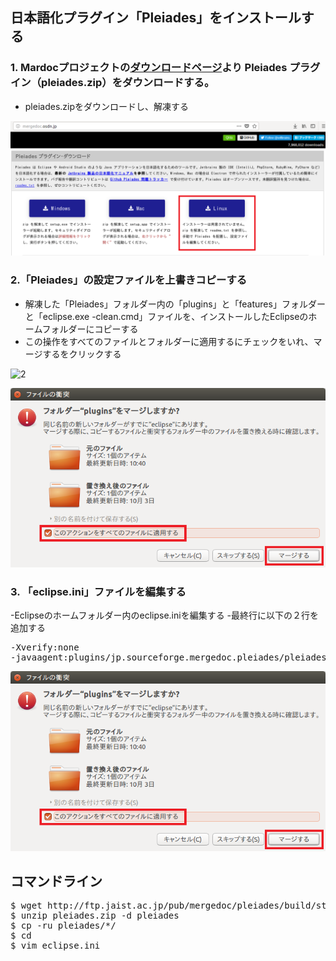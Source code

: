 ## 日本語化プラグイン「Pleiades」をインストールする

### 1. Mardocプロジェクトの[ダウンロードページ](http://mergedoc.osdn.jp/)より Pleiades プラグイン（pleiades.zip）をダウンロードする。
- pleiades.zipをダウンロードし、解凍する

![1](eclipse_ja_01.png)<br/>

### 2.「Pleiades」の設定ファイルを上書きコピーする
- 解凍した「Pleiades」フォルダー内の「plugins」と「features」フォルダーと「eclipse.exe -clean.cmd」ファイルを、インストールしたEclipseのホームフォルダーにコピーする
- この操作をすべてのファイルとフォルダーに適用するにチェックをいれ、マージするをクリックする

![2](eclipse_ja_02)<br/>

![3](eclipse_ja_03.png)<br/>

### 3. 「eclipse.ini」ファイルを編集する

-Eclipseのホームフォルダー内のeclipse.iniを編集する
-最終行に以下の２行を追加する

<pre>
-Xverify:none
-javaagent:plugins/jp.sourceforge.mergedoc.pleiades/pleiades.jar
</pre>

![3](eclipse_ja_03.png)<br/>


## コマンドライン
<pre>
$ wget http://ftp.jaist.ac.jp/pub/mergedoc/pleiades/build/stable/pleiades.zip
$ unzip pleiades.zip -d pleiades
$ cp -ru pleiades/*/ <eclipseの実行ファイルのあるディレクトリ>
$ cd <eclipseの実行ファイルのあるディレクトリ>
$ vim eclipse.ini
</pre>
